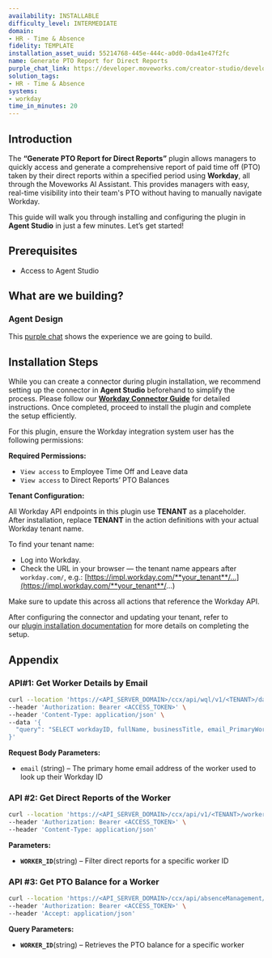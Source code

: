 ```yaml
---
availability: INSTALLABLE
difficulty_level: INTERMEDIATE
domain:
- HR - Time & Absence
fidelity: TEMPLATE
installation_asset_uuid: 55214768-445e-444c-a0d0-0da41e47f2fc
name: Generate PTO Report for Direct Reports
purple_chat_link: https://developer.moveworks.com/creator-studio/developer-tools/purple-chat/?conversation=%7B%22startTimestamp%22%3A%2211%3A43+AM%22%2C%22messages%22%3A%5B%7B%22role%22%3A%22user%22%2C%22parts%22%3A%5B%7B%22richText%22%3A%22I+want+to+make+sure+Amy+%26+Jim+on+my+team+are+taking+their+PTO+and+avoiding+burnout+-+what+are+their+balances%3F%22%7D%5D%7D%2C%7B%22role%22%3A%22assistant%22%2C%22parts%22%3A%5B%7B%22reasoningSteps%22%3A%5B%7B%22status%22%3A%22success%22%2C%22richText%22%3A%22%3Cp%3E%E2%9C%85+Resolving+%E2%80%9CAmy%E2%80%9D%3Cbr%3E%E2%9C%85+Found+%E2%80%9CAmy+Phillips%E2%80%9D+%28reports+to+Mary%29%3Cbr%3E%E2%9C%85+Resolving+%E2%80%9CJim%E2%80%9D%3Cbr%3E%E2%9C%85+Found+%E2%80%9CJim+Telustria%E2%80%9D+%28reports+to+Mary%29%3Cbr%3E%E2%9C%85+Retrieving+PTO+Balances+for+Amy+Phillps+%26+Jim+Telustria+%3C%2Fp%3E%22%7D%5D%7D%2C%7B%22richText%22%3A%22Amy+has+12+hours+of+PTO+and+Jim+as+22+hours.%22%7D%5D%7D%5D%7D
solution_tags:
- HR - Time & Absence
systems:
- workday
time_in_minutes: 20
---
```


## Introduction

The **“Generate PTO Report for Direct Reports”** plugin allows managers to quickly access and generate a comprehensive report of paid time off (PTO) taken by their direct reports within a specified period using **Workday**, all through the Moveworks AI Assistant. This provides managers with easy, real-time visibility into their team's PTO without having to manually navigate Workday.

This guide will walk you through installing and configuring the plugin in **Agent Studio** in just a few minutes. Let’s get started!

## **Prerequisites**

- Access to Agent Studio

## **What are we building?**

### Agent Design

This [purple chat](https://developer.moveworks.com/creator-studio/developer-tools/purple-chat?conversation=%7B%22startTimestamp%22%3A%2211%3A43+AM%22%2C%22messages%22%3A%5B%7B%22role%22%3A%22user%22%2C%22parts%22%3A%5B%7B%22richText%22%3A%22I+want+to+make+sure+Amy+%26+Jim+on+my+team+are+taking+their+PTO+and+avoiding+burnout+-+what+are+their+balances%3F%22%7D%5D%7D%2C%7B%22role%22%3A%22assistant%22%2C%22parts%22%3A%5B%7B%22reasoningSteps%22%3A%5B%7B%22status%22%3A%22success%22%2C%22richText%22%3A%22%3Cp%3E%E2%9C%85+Resolving+%E2%80%9CAmy%E2%80%9D%3Cbr%3E%E2%9C%85+Found+%E2%80%9CAmy+Phillips%E2%80%9D+%28reports+to+Mary%29%3Cbr%3E%E2%9C%85+Resolving+%E2%80%9CJim%E2%80%9D%3Cbr%3E%E2%9C%85+Found+%E2%80%9CJim+Telustria%E2%80%9D+%28reports+to+Mary%29%3Cbr%3E%E2%9C%85+Retrieving+PTO+Balances+for+Amy+Phillps+%26+Jim+Telustria+%3C%2Fp%3E%22%7D%5D%7D%2C%7B%22richText%22%3A%22Amy+has+12+hours+of+PTO+and+Jim+as+22+hours.%22%7D%5D%7D%5D%7D) shows the experience we are going to build.

## Installation Steps

While you can create a connector during plugin installation, we recommend setting up the connector in **Agent Studio** beforehand to simplify the process. Please follow our [**Workday Connector Guide**](https://developer.moveworks.com/marketplace/package/?id=workday&hist=home%2Cbrws#how-to-implement) for detailed instructions. Once completed, proceed to install the plugin and complete the setup efficiently.

For this plugin, ensure the Workday integration system user has the following permissions:

**Required Permissions:**

- `View access` to Employee Time Off and Leave data
- `View access` to Direct Reports’ PTO Balances

**Tenant Configuration:**

All Workday API endpoints in this plugin use **TENANT** as a placeholder. After installation, replace **TENANT** in the action definitions with your actual Workday tenant name.

To find your tenant name:

- Log into Workday.
- Check the URL in your browser — the tenant name appears after `workday.com/`, e.g.: [https://impl.workday.com/**your_tenant**/...](https://impl.workday.com/**your_tenant**/...)
    

Make sure to update this across all actions that reference the Workday API.

After configuring the connector and updating your tenant, refer to our [plugin installation documentation](https://help.moveworks.com/docs/ai-agent-marketplace-installation) for more details on completing the setup.

## **Appendix**

### **API#1: Get Worker Details by Email**

```bash
curl --location 'https://<API_SERVER_DOMAIN>/ccx/api/wql/v1/<TENANT>/data' \
--header 'Authorization: Bearer <ACCESS_TOKEN>' \
--header 'Content-Type: application/json' \
--data '{
  "query": "SELECT workdayID, fullName, businessTitle, email_PrimaryWorkOrPrimaryHome as email, employeeID FROM allWorkers WHERE email_PrimaryWorkOrPrimaryHome = %27{{email}}%27"
}'
```

**Request Body Parameters:**

- `email` (string) – The primary home email address of the worker used to look up their Workday ID

### **API #2: Get Direct Reports of the Worker**

```bash
curl --location 'https://<API_SERVER_DOMAIN>/ccx/api/v1/<TENANT>/workers/{{WORKER_ID}}/directReports' \
--header 'Authorization: Bearer <ACCESS_TOKEN>' \
--header 'Content-Type: application/json'
```

**Parameters:**

- **`WORKER_ID`**(string) – Filter direct reports for a specific worker ID

### **API #3: Get PTO Balance for a Worker**

```bash
curl --location 'https://<API_SERVER_DOMAIN>/ccx/api/absenceManagement/v1/<TENANT>/balances?worker=<WORKER_ID>' \
--header 'Authorization: Bearer <ACCESS_TOKEN>' \
--header 'Accept: application/json'
```

**Query Parameters:**

- **`WORKER_ID`**(string) – Retrieves the PTO balance for a specific worker